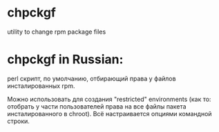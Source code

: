 # chpckgf
utility to change rpm package files

# chpckgf in Russian:
perl скрипт, по умолчанию, отбирающий права у файлов инсталированных rpm. 

Можно использовать для создания "restricted" environments (как то: отобрать 
у части пользователей права на все файлы пакета инсталированного в chroot).
Всё настраивается опциями командной строки. 
